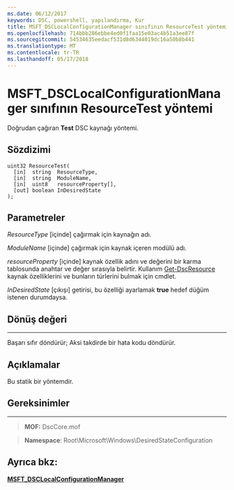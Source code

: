 ```yaml
---
ms.date: 06/12/2017
keywords: DSC, powershell, yapılandırma, Kur
title: MSFT_DSCLocalConfigurationManager sınıfının ResourceTest yöntemi
ms.openlocfilehash: 714bbb286ebbe4ed0f1faa15e03ac4b51a3ee87f
ms.sourcegitcommit: 54534635eedacf531d8d6344019dc16a50b8b441
ms.translationtype: MT
ms.contentlocale: tr-TR
ms.lasthandoff: 05/17/2018
---
```

# <a name="resourcetest-method-of-the-msftdsclocalconfigurationmanager-class"></a>MSFT_DSCLocalConfigurationManager sınıfının ResourceTest yöntemi

Doğrudan çağıran **Test** DSC kaynağı yöntemi.

<a name="syntax"></a>Sözdizimi
------

```mof
uint32 ResourceTest(
  [in]  string  ResourceType,
  [in]  string  ModuleName,
  [in]  uint8   resourceProperty[],
  [out] boolean InDesiredState
);
```

<a name="parameters"></a>Parametreler
----------

*ResourceType* \[içinde\] çağırmak için kaynağın adı.

*ModuleName* \[içinde\] çağırmak için kaynak içeren modülü adı.

*resourceProperty* \[içinde\] kaynak özellik adını ve değerini bir karma tablosunda anahtar ve değer sırasıyla belirtir. Kullanım [Get-DscResource](https://technet.microsoft.com/library/dn521625.aspx) kaynak özelliklerini ve bunların türlerini bulmak için cmdlet.

*InDesiredState* \[çıkışı\] getirisi, bu özelliği ayarlamak **true** hedef düğüm istenen durumdaysa.

## <a name="return-value"></a>Dönüş değeri
------------

Başarı sıfır döndürür; Aksi takdirde bir hata kodu döndürür.

## <a name="remarks"></a>Açıklamalar

Bu statik bir yöntemdir.

## <a name="requirements"></a>Gereksinimler
------------
>**MOF:** DscCore.mof

>**Namespace**: Root\Microsoft\Windows\DesiredStateConfiguration


## <a name="see-also"></a>Ayrıca bkz:


[**MSFT_DSCLocalConfigurationManager**](msft-dsclocalconfigurationmanager.md)